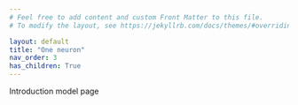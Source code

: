 ```yaml
---
# Feel free to add content and custom Front Matter to this file.
# To modify the layout, see https://jekyllrb.com/docs/themes/#overriding-theme-defaults

layout: default
title: "One neuron"
nav_order: 3
has_children: True
---
```


Introduction model page
